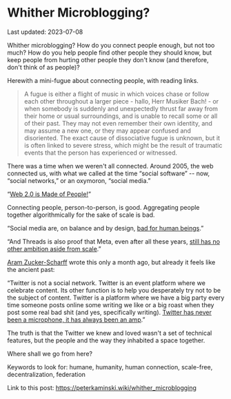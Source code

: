 # Whither Microblogging?

Last updated: 2023-07-08

Whither microblogging? How do you connect people enough, but not too much? How do you help people find other people they should know, but keep people from hurting other people they don't know (and therefore, don't think of as people)?

Herewith a mini-fugue about connecting people, with reading links.

>  A fugue is either a flight of music in which voices chase or follow each other throughout a larger piece - hallo, Herr Musiker Bach! - or when somebody is suddenly and unexpectedly thrust far away from their home or usual surroundings, and is unable to recall some or all of their past. They may not even remember their own identity, and may assume a new one, or they may appear confused and disoriented. The exact cause of dissociative fugue is unknown, but it is often linked to severe stress, which might be the result of traumatic events that the person has experienced or witnessed.

There was a time when we weren't all connected. Around 2005, the web connected us, with what we called at the time “social software” -- now, “social networks,” or an oxymoron, “social media.”

“[Web 2.0 is Made of People!](https://ross.typepad.com/blog/2005/09/web_20_is_made_.html)”

Connecting people, person-to-person, is good. Aggregating people together algorithmically for the sake of scale is bad.

“Social media are, on balance and by design, [bad for human beings](https://www.theguardian.com/commentisfree/2023/jul/05/twitter-elon-musk-verge-of-collapse).”

“And Threads is also proof that Meta, even after all these years, [still has no other ambition aside from scale](https://www.garbageday.email/p/the-algorithmic-anti-culture-of-scale).”

[Aram Zucker-Scharff](https://aramzs.glitch.me/) wrote this only a month ago, but already it feels like the ancient past:

“Twitter is not a social network. Twitter is an event platform where we celebrate content. Its other function is to help you desperately try not to be the subject of content. Twitter is a platform where we have a big party every time someone posts online some writing we like or a big roast when they post some real bad shit (and yes, specifically writing). [Twitter has never been a microphone, it has always been an amp](https://www.schizochronotopia.com/p/on-twitter-we-look-down).”

The truth is that the Twitter we knew and loved wasn't a set of technical features, but the people and the way they inhabited a space together.

Where shall we go from here?

Keywords to look for: humane, humanity, human connection, scale-free, decentralization, federation

Link to this post: <https://peterkaminski.wiki/whither_microblogging>

